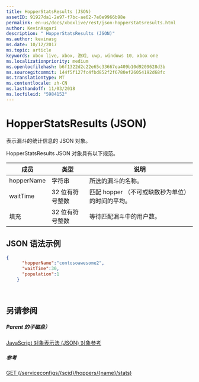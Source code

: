 ```yaml
---
title: HopperStatsResults (JSON)
assetID: 91927da1-2e97-f7bc-ae62-7e0e9966b98e
permalink: en-us/docs/xboxlive/rest/json-hopperstatsresults.html
author: KevinAsgari
description: " HopperStatsResults (JSON)"
ms.author: kevinasg
ms.date: 10/12/2017
ms.topic: article
keywords: xbox live, xbox, 游戏, uwp, windows 10, xbox one
ms.localizationpriority: medium
ms.openlocfilehash: b6f1322d2c22e65c33667ea409b10d9209628d3b
ms.sourcegitcommit: 144f5f127fc4fbd852f2f6780ef26054192d68fc
ms.translationtype: MT
ms.contentlocale: zh-CN
ms.lasthandoff: 11/03/2018
ms.locfileid: "5984152"
---
```

# <a name="hopperstatsresults-json"></a>HopperStatsResults (JSON)
表示漏斗的统计信息的 JSON 对象。 
<a id="ID4EN"></a>

  
 
HopperStatsResults JSON 对象具有以下规范。
 
| 成员| 类型| 说明| 
| --- | --- | --- | 
| hopperName| 字符串| 所选的漏斗的名称。| 
| waitTime| 32 位有符号整数| 匹配 hopper （不可或缺数秒为单位） 的时间的平均。 | 
| 填充| 32 位有符号整数| 等待匹配漏斗中的用户数。| 
  
<a id="ID4EW"></a>

 
## <a name="sample-json-syntax"></a>JSON 语法示例 
 

```json
{
      "hopperName":"contosoawesome2",
      "waitTime":30,
      "population":1
    }
  
    
```

  
<a id="ID4EGB"></a>

 
## <a name="see-also"></a>另请参阅
 
<a id="ID4EIB"></a>

 
##### <a name="parent"></a>Parent 的子磁盘） 

[JavaScript 对象表示法 (JSON) 对象参考](atoc-xboxlivews-reference-json.md)

  
<a id="ID4EUB"></a>

 
##### <a name="reference"></a>参考 

[GET (/serviceconfigs/{scid}/hoppers/{name}/stats)](../uri/matchtickets/uri-serviceconfigsscidhoppershoppernamestatsget.md)

   